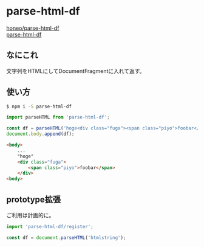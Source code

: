 # parse-html-df
[honeo/parse-html-df](https://github.com/honeo/parse-html-df)  
[parse-html-df](https://www.npmjs.com/package/parse-html-df)

## なにこれ
文字列をHTMLにしてDocumentFragmentに入れて返す。

## 使い方
```sh
$ npm i -S parse-html-df
```
```js
import parseHTML from 'parse-html-df';

const df = parseHTML('hoge<div class="fuga"><span class="piyo">foobar</span></div>');
document.body.append(df);
```
```html
<body>
	...
	"hoge"
	<div class="fuga">
		<span class="piyo">foobar</span>
	</div>
<body>
```

## prototype拡張
ご利用は計画的に。
```js
import 'parse-html-df/register';

const df = document.parseHTML('htmlstring');
```
